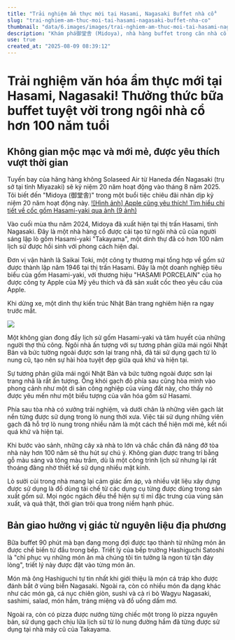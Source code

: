 ```yaml
---
title: "Trải nghiệm ẩm thực mới tại Hasami, Nagasaki Buffet nhà cổ"
slug: "trai-nghiem-am-thuc-moi-tai-hasami-nagasaki-buffet-nha-co"
thumbnail: "data/6.images/images/trai-nghiem-am-thuc-moi-tai-hasami-nagasaki-buffet-nha-co.webp"
description: "Khám phá御堂舎 (Midoya), nhà hàng buffet trong căn nhà cổ hơn 100 tuổi tại Hasami, Nagasaki, với các món ăn địa phương tươi ngon và không gian độc đáo."
use: true
created_at: "2025-08-09 08:39:12"
---
```


# Trải nghiệm văn hóa ẩm thực mới tại Hasami, Nagasaki! Thưởng thức bữa buffet tuyệt vời trong ngôi nhà cổ hơn 100 năm tuổi

## Không gian mộc mạc và mới mẻ, được yêu thích vượt thời gian

Tuyến bay của hãng hàng không Solaseed Air từ Haneda đến Nagasaki (trụ sở tại tỉnh Miyazaki) sẽ kỷ niệm 20 năm hoạt động vào tháng 8 năm 2025. Tôi biết đến "Midoya (御堂舎)" trong một buổi tiệc chiêu đãi nhân dịp kỷ niệm 20 năm hoạt động này.
[![Hình ảnh] Apple cũng yêu thích! Tìm hiểu chi tiết về cốc gốm Hasami-yaki qua ảnh (9 ảnh)]()

Vào cuối mùa thu năm 2024, Midoya đã xuất hiện tại thị trấn Hasami, tỉnh Nagasaki. Đây là một nhà hàng cổ được cải tạo từ ngôi nhà cũ của người sáng lập lò gốm Hasami-yaki "Takayama", một dinh thự đã có hơn 100 năm lịch sử được hồi sinh với phong cách hiện đại.

Đơn vị vận hành là Saikai Toki, một công ty thương mại tổng hợp về gốm sứ được thành lập năm 1946 tại thị trấn Hasami. Đây là một doanh nghiệp tiêu biểu của gốm Hasami-yaki, với thương hiệu "HASAMI PORCELAIN" của họ được công ty Apple của Mỹ yêu thích và đã sản xuất cốc theo yêu cầu của Apple.

Khi dừng xe, một dinh thự kiến trúc Nhật Bản trang nghiêm hiện ra ngay trước mắt.

![](/images/20250808-10344540-vague-000-2-view.webp)

Một không gian đong đầy lịch sử gốm Hasami-yaki và tâm huyết của những người thợ thủ công. Ngôi nhà ấn tượng với sự tương phản giữa mái ngói Nhật Bản và bức tường ngoài được sơn lại trang nhã, đã tái sử dụng gạch từ lò nung cũ, tạo nên sự hài hòa tuyệt đẹp giữa quá khứ và hiện tại.

Sự tương phản giữa mái ngói Nhật Bản và bức tường ngoài được sơn lại trang nhã là rất ấn tượng. Ống khói gạch đỏ phía sau cũng hòa mình vào phong cảnh như một di sản công nghiệp của vùng đất này, cho thấy nó được yêu mến như một biểu tượng của văn hóa gốm sứ Hasami.

Phía sau tòa nhà có xưởng trải nghiệm, và dưới chân là những viên gạch lát nền từng được sử dụng trong lò nung thời xưa. Việc tái sử dụng những viên gạch đã hỗ trợ lò nung trong nhiều năm là một cách thể hiện mới mẻ, kết nối quá khứ và hiện tại.

Khi bước vào sảnh, những cây xà nhà to lớn và chắc chắn đã nâng đỡ tòa nhà này hơn 100 năm sẽ thu hút sự chú ý. Không gian được trang trí bằng gỗ màu sáng và tông màu trầm, dù là một công trình lịch sử nhưng lại rất thoáng đãng nhờ thiết kế sử dụng nhiều mặt kính.

Lò sưởi củi trong nhà mang lại cảm giác ấm áp, và nhiều vật liệu xây dựng được sử dụng là đồ dùng tái chế từ các dụng cụ từng được dùng trong sản xuất gốm sứ. Mọi ngóc ngách đều thể hiện sự tỉ mỉ đặc trưng của vùng sản xuất, và quả thật, thời gian trôi qua trong niềm hạnh phúc.

## Bản giao hưởng vị giác từ nguyên liệu địa phương

Bữa buffet 90 phút mà bạn đang mong đợi được tạo thành từ những món ăn được chế biến từ đầu trong bếp. Triết lý của bếp trưởng Hashiguchi Satoshi là "chỉ phục vụ những món ăn mà chúng tôi tin tưởng là ngon từ tận đáy lòng", triết lý này được đặt vào từng món ăn.

Món mà ông Hashiguchi tự tin nhất khi giới thiệu là món cá tráp kho được đánh bắt ở vùng biển Nagasaki. Ngoài ra, còn có nhiều món đa dạng khác như các món gà, cá nục chiên giòn, sushi và cà ri bò Wagyu Nagasaki, sashimi, salad, món hầm, tráng miệng và đồ uống dấm mơ.

Ngoài ra, còn có pizza được nướng từng chiếc một trong lò pizza nguyên bản, sử dụng gạch chịu lửa lịch sử từ lò nung đường hầm đã từng được sử dụng tại nhà máy cũ của Takayama.